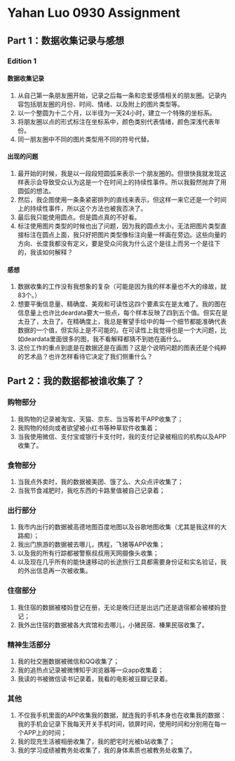 # Yahan Luo 0930 Assignment
## Part 1：数据收集记录与感想

### Edition 1

#### 数据收集记录

1. 从自己第一条朋友圈开始，记录之后每一条和恋爱感情相关的朋友圈。记录内容包括朋友圈的月份、时间、情绪、以及附上的图片类型等。
2. 以一个整圆为十二个月，以半径为一天24小时，建立一个特殊的坐标系。
3. 将朋友圈以点的形式标注在坐标系中，颜色类别代表情绪，颜色深浅代表年份。
4. 同一朋友圈中不同的图片类型用不同的符号代替。

#### 出现的问题

1. 最开始的时候，我是以一段段短圆弧来表示一个朋友圈的。但很快我就发现这样表示会导致受众认为这是一个在时间上的持续性事件。所以我毅然抛弃了用圆弧的想法。
2. 然后，我企图使用一条条紧密排列的直线来表示，但这样一来它还是一个时间上的持续性事件，所以这个方法也被我否决了。
3. 最后我只能使用圆点。但是圆点真的不好看。
4. 标注使用图片类型的时候也出了问题，因为我的圆点太小，无法把图片类型直接标注在圆点上面，我只好把图片类型像标注向量一样画在旁边。这些向量的方向、长度我都没有定义，要是受众问我为什么这个是往上而另一个是往下的，我该如何解释？

#### 感想

1. 数据收集的工作没有我想象的复杂（可能是因为我的样本量也不大的缘故，就83个。）
2. 想要平衡信息量、精确度、美观和可读性这四个要素实在是太难了。我的图在信息量上也许比deardata要大一些点，每个样本反映了四到五个值。但实在是太丑了，太丑了。在精确度上，我总是奢望手绘中的每一个细节都能准确代表数据的一个值，但实际上是不可能的。在可读性上我觉得也是一个大问题，比如deardata里面很多的图，我不看解释都猜不到她在画什么。
3. 这份工作的重点到底是在数据还是在画图？这是个说明问题的图表还是个纯粹的艺术品？也许怎样看待它决定了我们侧重什么？

## Part 2：我的数据都被谁收集了？

### 购物部分

1. 我购物的记录被淘宝、天猫、京东、当当等若干APP收集了；
2. 我购物的倾向或者欲望被小红书等种草软件收集着；
3. 当我使用微信、支付宝或银行卡支付时，我的支付记录被相应的机构以及APP收集了。

### 食物部分

1. 当我点外卖时，我的数据被美团、饿了么、大众点评收集了；
2. 当我节食减肥时，我吃东西的卡路里值被自己记录着；

### 出行部分

1. 我市内出行的数据被高德地图百度地图以及谷歌地图收集（尤其是我这样的大路痴）；
2. 我出门旅游的数据被去哪儿，携程，飞猪等APP收集；
3. 以及我的所有行踪都被警察叔叔用天网摄像头收集；
4. 以及现在几乎所有的能快速移动的长途旅行工具都需要身份证和实名验证，我的外出信息再一次被收集。

### 住宿部分

1. 我住宿的数据被楼妈登记在册，无论是晚归还是出远门还是退宿都会被楼妈登记；
2. 我外出住宿的数据被各大宾馆和去哪儿，小猪民宿、榛果民宿收集了。

### 精神生活部分

1. 我的社交圈数据被微信和QQ收集了；
2. 我的追热点记录被微博知乎浏览器等一众app收集着；
3. 我读的书被微信读书记录着，我看的电影被豆瓣记录着。

### 其他

1. 不仅我手机里面的APP收集我的数据，就连我的手机本身也在收集我的数据：我的手机会记录下我每天开关手机时间，锁屏时间，使用时间和分别用在每一个APP上的时间；
2. 我的现充生活被相册收集了，我的肥宅时光被b站收集了；
3. 我的学习成绩被教务处收集了，我的身体素质也被教务处收集了。  
